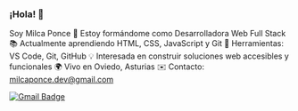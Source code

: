 ### ¡Hola! 👋 
Soy Milca Ponce 
🌱 Estoy formándome como Desarrolladora Web Full Stack 
📚 Actualmente aprendiendo HTML, CSS, JavaScript y Git 
🔧 Herramientas: VS Code, Git, GitHub 
💡 Interesada en construir soluciones web accesibles y funcionales 
🌍 Vivo en Oviedo, Asturias 
✉️ Contacto: milcaponce.dev@gmail.com 

[![Gmail Badge](https://img.shields.io/badge/-milcaponce.dev@gmail.com-c14438?style=flat-square&logo=Gmail&logoColor=white&link=mailto:milcaponce.dev@gmail.com)](mailto:milcaponce.dev@gmail.com)

